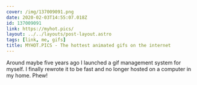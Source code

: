 ```yaml
---
cover: /img/137009091.png
date: 2020-02-03T14:55:07.018Z
id: 137009091
link: https://myhot.pics/
layout: ../../layouts/post-layout.astro
tags: [link, me, gifs]
title: MYHOT.PICS - The hottest animated gifs on the internet
---
```


Around maybe five years ago I launched a gif management system for myself. I finally rewrote it to be fast and no longer hosted on a computer in my home. Phew!
